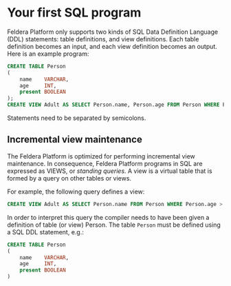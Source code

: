 # Your first SQL program

Feldera Platform only supports two kinds of SQL Data Definition Language (DDL)
statements: table definitions, and view definitions. Each table definition
becomes an input, and each view definition becomes an output. Here is an example
program:

```sql
CREATE TABLE Person
(
    name    VARCHAR,
    age     INT,
    present BOOLEAN
);
CREATE VIEW Adult AS SELECT Person.name, Person.age FROM Person WHERE Person.age > 18;
```

Statements need to be separated by semicolons.

## Incremental view maintenance

The Feldera Platform is optimized for performing incremental view
maintenance. In consequence, Feldera Platform programs in SQL are expressed as
VIEWS, or *standing queries*.  A view is a virtual table that is
formed by a query on other tables or views.

For example, the following query defines a view:

```sql
CREATE VIEW Adult AS SELECT Person.name FROM Person WHERE Person.age > 18
```

In order to interpret this query the compiler needs to have been given
a definition of table (or view) Person.  The table `Person` must be
defined using a SQL DDL statement, e.g.:

```SQL
CREATE TABLE Person
(
    name    VARCHAR,
    age     INT,
    present BOOLEAN
)
```

